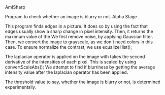 AmISharp

Program to check whether an image is blurry or not. Alpha Stage


This program finds edges in a picture. It does so by using the fact that edges usually show a sharp change in pixel intensity.
Then, it returns the maximum value of the 
We first remove noise, by applying Gaussian filter.
Then, we convert the image to grayscale, as we don't need colors in this case.
To ensure normalize the contrast, we use equalizeHist();

The laplacian operator is applied on the image with takes the second derivative of the intensities of each pixel.
This is scaled by using convertScaleAbs();
We attempt to find if blurriness by getting the average intensity value after the laplacian operator has been applied.


The threshold value to say, whether the image is blurry or not, is determined experimentally.
